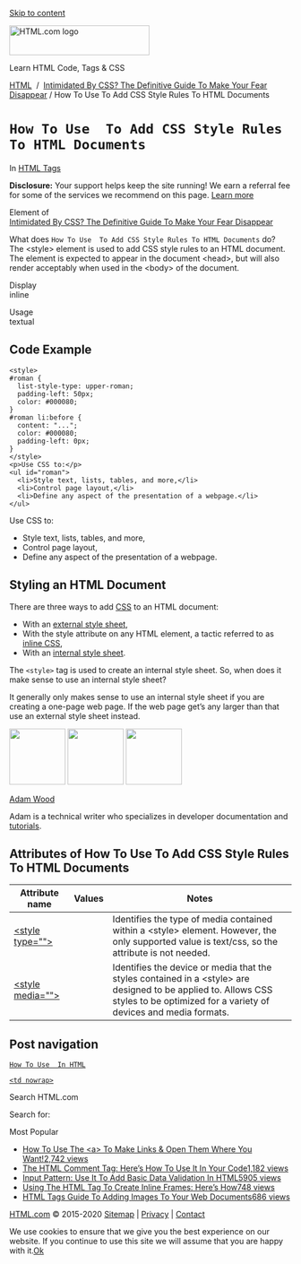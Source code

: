 <a href="#site-main" class="skip-link screen-reader-text">Skip to content</a>

<img src="https://html.com/wp-content/uploads/html-com-logo.png" alt="HTML.com logo" class="custom-logo sp-no-webp" srcset="https://html.com/wp-content/uploads/html-com-logo.png" width="250" height="53" />

[](https://html.com/)

Learn HTML Code, Tags & CSS

[HTML](https://html.com/)  /  [Intimidated By CSS? The Definitive Guide To Make Your Fear Disappear](https://html.com/css/) / How To Use To Add CSS Style Rules To HTML Documents

`How To Use  To Add CSS Style Rules To HTML Documents`
======================================================

In <span class="post-meta-category">[HTML Tags](https://html.com/tags/)</span>

**Disclosure:** Your support helps keep the site running! We earn a referral fee for some of the services we recommend on this page. [Learn more](https://html.com/disclosure/)

Element of  
[Intimidated By CSS? The Definitive Guide To Make Your Fear Disappear](https://html.com/css/)

What does `How To Use  To Add CSS Style Rules To HTML Documents` do?  
The &lt;style&gt; element is used to add CSS style rules to an HTML document. The element is expected to appear in the document &lt;head&gt;, but will also render acceptably when used in the &lt;body&gt; of the document.

Display  
inline

Usage  
textual

Code Example
------------

    <style>
    #roman {
      list-style-type: upper-roman;
      padding-left: 50px;
      color: #000080;
    }
    #roman li:before {
      content: "...";
      color: #000080;
      padding-left: 0px;
    }
    </style>
    <p>Use CSS to:</p>
    <ul id="roman">
      <li>Style text, lists, tables, and more,</li>
      <li>Control page layout,</li>
      <li>Define any aspect of the presentation of a webpage.</li>
    </ul>

Use CSS to:

-   Style text, lists, tables, and more,
-   Control page layout,
-   Define any aspect of the presentation of a webpage.

<span class="underline"></span>

Styling an HTML Document
------------------------

There are three ways to add [CSS](https://html.com/css/) to an HTML document:

-   With an [external style sheet](https://html.com/css/),
-   With the style attribute on any HTML element, a tactic referred to as [inline CSS](https://html.com/css/),
-   With an [internal style sheet](https://html.com/css/).

The `<style>` tag is used to create an internal style sheet. So, when does it make sense to use an internal style sheet?

It generally only makes sense to use an internal style sheet if you are creating a one-page web page. If the web page get’s any larger than that use an external style sheet instead.

<img src="http://html.com/wp-content/plugins/a3-lazy-load/assets/images/lazy_placeholder.gif" class="lazy lazy-hidden avatar avatar-100 photo" width="100" height="100" />

<img src="http://html.com/wp-content/plugins/a3-lazy-load/assets/images/lazy_placeholder.gif" class="lazy lazy-hidden avatar avatar-100 photo" width="100" height="100" />

<img src="https://secure.gravatar.com/avatar/3af4194cc38fbc6d4e68fbe7536347d5?s=100&amp;d=mm&amp;r=g" class="avatar avatar-100 photo" srcset="https://secure.gravatar.com/avatar/3af4194cc38fbc6d4e68fbe7536347d5?s=200&amp;d=mm&amp;r=g 2x" width="100" height="100" />

[Adam Wood](https://html.com/author/html/)

<span class="fn">Adam is a technical writer who specializes in developer documentation and [tutorials](https://html.com/).</span>

[<span class="saboxplugin-icon-grey saboxplugin-icon-linkedin"></span>](https://www.linkedin.com/in/adammichaelwood)

<span id="tho-end-content" style="display: block; visibility: hidden;"></span>

Attributes of How To Use To Add CSS Style Rules To HTML Documents
-----------------------------------------------------------------

<table><thead><tr class="header"><th>Attribute name</th><th>Values</th><th>Notes</th></tr></thead><tbody><tr class="odd"><td><a href="https://html.com/attributes/style-type/" class="linked-name">&lt;style type=""&gt;</a><br />
</td><td></td><td>Identifies the type of media contained within a &lt;style&gt; element. However, the only supported value is text/css, so the attribute is not needed.</td></tr><tr class="even"><td><a href="https://html.com/attributes/style-media/" class="linked-name">&lt;style media=""&gt;</a><br />
</td><td></td><td>Identifies the device or media that the styles contained in a &lt;style&gt; are designed to be applied to. Allows CSS styles to be optimized for a variety of devices and media formats.</td></tr></tbody></table>

Post navigation
---------------

[<span class="nav-link-label"><span class="genericon genericon-previous"></span></span>`How To Use  In HTML`](https://html.com/attributes/img-src/)

[`<td nowrap>`<span class="nav-link-label"><span class="genericon genericon-next"></span></span>](https://html.com/attributes/td-nowrap/)

Search HTML.com

<span class="screen-reader-text">Search for:</span>

Most Popular

-   <a href="https://html.com/attributes/a-target/" class="popular_posts_bars_link">How To Use The &lt;a&gt; To Make Links &amp; Open Them Where You Want!</a><span class="popular_posts_bars_comment_count_hold"><a href="https://html.com/attributes/a-target/#comments" class="popular_posts_bars_comment_count">2,742 views</a><span class="popular_posts_bars_comment_count_triangle"></span></span>
-   <a href="https://html.com/tags/comment-tag/" class="popular_posts_bars_link">The HTML Comment Tag: Here’s How To Use It In Your Code</a><span class="popular_posts_bars_comment_count_hold"><a href="https://html.com/tags/comment-tag/#comments" class="popular_posts_bars_comment_count">1,182 views</a><span class="popular_posts_bars_comment_count_triangle"></span></span>
-   <a href="https://html.com/attributes/input-pattern/" class="popular_posts_bars_link">Input Pattern: Use It To Add Basic Data Validation In HTML5</a><span class="popular_posts_bars_comment_count_hold"><a href="https://html.com/attributes/input-pattern/#comments" class="popular_posts_bars_comment_count">905 views</a><span class="popular_posts_bars_comment_count_triangle"></span></span>
-   <a href="https://html.com/tags/iframe/" class="popular_posts_bars_link">Using The HTML Tag To Create Inline Frames: Here’s How</a><span class="popular_posts_bars_comment_count_hold"><a href="https://html.com/tags/iframe/#comments" class="popular_posts_bars_comment_count">748 views</a><span class="popular_posts_bars_comment_count_triangle"></span></span>
-   <a href="https://html.com/tags/img/" class="popular_posts_bars_link">HTML Tags Guide To Adding Images To Your Web Documents</a><span class="popular_posts_bars_comment_count_hold"><a href="https://html.com/tags/img/#comments" class="popular_posts_bars_comment_count">686 views</a><span class="popular_posts_bars_comment_count_triangle"></span></span>

[HTML.com](https://html.com/) © 2015-2020 [Sitemap](https://html.com/sitemap/) | [Privacy](https://html.com/privacy/) | [Contact](https://html.com/contact/)

<span id="cn-notice-text" class="cn-text-container">We use cookies to ensure that we give you the best experience on our website. If you continue to use this site we will assume that you are happy with it.</span><span id="cn-notice-buttons" class="cn-buttons-container"><a href="#" id="cn-accept-cookie" class="cn-set-cookie cn-button bootstrap button">Ok</a></span><a href="javascript:void(0);" id="cn-close-notice" class="cn-close-icon"></a>
